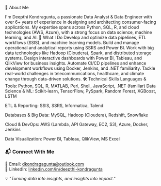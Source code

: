 👋 About Me

I'm Deepthi Kondragunta, a passionate Data Analyst & Data Engineer with over 6+ years of experience in designing and architecting consumer-facing applications. My expertise spans across Python, SQL, R, and cloud technologies (AWS, Azure), with a strong focus on data science, machine learning, and AI.
🚀 What I Do
Develop and optimize data pipelines, ETL workflows (SSIS), and machine learning models.
Build and manage operational and analytical reports using SSRS and Power BI.
Work with big data technologies like Hadoop (Cloudera), Spark, and distributed storage systems.
Design interactive dashboards with Power BI, Tableau, and QlikView for business insights.
Automate CI/CD pipelines and enhance development workflows using Docker, Jenkins, and .NET familiarity.
Tackle real-world challenges in telecommunications, healthcare, and climate change through data-driven solutions.
🛠️ Technical Skills
Languages & Tools: Python, SQL, R, MATLAB, Perl, Shell, JavaScript, .NET (familiar)
Data Science & ML: Scikit-learn, TensorFlow, PySpark, Random Forest, XGBoost, LSTM

ETL & Reporting: SSIS, SSRS, Informatica, Talend

Databases & Big Data: MySQL, Hadoop (Cloudera), Redshift, Snowflake

Cloud & DevOps: AWS (Lambda, API Gateway, EC2, S3), Azure, Docker, Jenkins

Data Visualization: Power BI, Tableau, QlikView, MS Excel

### 📬 Connect With Me  
📧 Email: [dkondragagunta@outlook.com](mailto:dkondragunta@outlook.com)  
🔗 LinkedIn: [linkedin.com/in/deepthi-kondragunta](https://www.linkedin.com/in/deepthi-kondragunta/)  


💡 _"Turning data into insights, and insights into impact."_  

